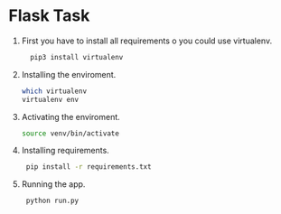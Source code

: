 # Flask Task

1. First you have to install all requirements o you could use virtualenv.

    ```sh
      pip3 install virtualenv
    ```

2. Installing the enviroment.

    ```sh
    which virtualenv
    virtualenv env
    ```

3. Activating the enviroment.

    ```sh
    source venv/bin/activate
    ```

4. Installing requirements.

    ```sh
     pip install -r requirements.txt
    ```

5. Running the app.

    ```sh
     python run.py
    ```
